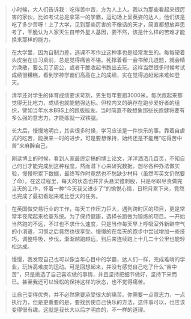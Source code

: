 > 小时候，大人们告诉我：吃得苦中苦，方为人上人。我以为那些看起来很厉害的家伙，比如考试总是拿第一的学霸，运动场上呈英姿的达人，他们该是吃了多少苦呀！上了大学，见到那些厉害的不像话的天才，简直都想放弃思考了，干脆认为人家天生自带外星人基因，要不然，该是什么样的苦难才能换来那样的能力。

> 在大学里，因为自制力差，逃课不写作业这种事也是经常发生的。每每硬着头皮坐在自习桌前，总是觉得痛苦不堪。死撑着看一会书解几道题，就会精力涣散，要么见了周公，或者干脆收起书跑出去玩。这样当然很多时候考试成绩很糟糕，看到学神学霸们高高在上的成绩，实在觉得追赶起来难如登天。

> 清华还对学生的体育成绩要求苛刻，男生每年要跑3000米。每次跑起来都觉得无比吃力，成绩也就能勉强达标。但校内又的确存在跑步爱好者的组织，譬如当年水木BBS上的跑版版友。当时简直不敢想象那些长跑健将要有多么强的意志力，才能练就一双铁腿。

> 长大后，慢慢地明白，其实很多时候，学习应该是一件快乐的事。靠着自虐式的吃苦，能换来一时的进步，可是要想保持，始终还是不能用“吃得苦中苦”来麻醉自己。

> 刚读博士的时候，看到人家最终定稿的博士论文，洋洋洒洒几百页，不知自己何日才能完成到这种程度。然而潜下心来研究数据，想尽各种办法做实验，慢慢积累下数据，最终写作时竟然也不愁缺少材料（虽然写英文仍然要了命）。在这过程里，每天的状态也并非头悬梁锥刺股，只是尽职尽责做完当天的工作，怀着一种“今天我又进步了”的愉悦心情，日积月累下来，竟然也完成了最初看起来难比登天的任务。

> 在英国做交易行业的工作，每天工作压力巨大，遇到跨时区的项目，更是常常半夜爬起来检查系统。为了保持健康，选择长跑做为锻炼的项目。一开始当然跑的不远，不过也不求什么速度，只是当作每天早上呼吸室外新鲜空气的小消遣，习惯之后竟然也很享受。慢慢的在每天的跑步中尝试增加一些技巧，调整呼吸，步伐，渐渐越跑越远，到后来连续跑上十几二十公里也能轻松达成。

> 慢慢，我发现自己也可以像当年心目中的学霸，达人们一样，完成难啃的学业，玩转高难度的运动。可是回想起来，并没有感觉自己吃了什么“苦中苦”，只是挑选了自己喜欢做的事情，并且坚持把细节做好，坚持下来而已。甚至我还可以轻松的保持这样的状态，也不觉得痛苦。

> 让自己变得优秀，并不必然需要承受很大的痛苦。你需要一点意志力，一点执行力，但是更重要的是，要找到使自己快乐的方法，这件事可以，也应该变得很有趣。这就是我长大以后才明白的，不一样的道理。
